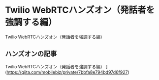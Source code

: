 # Twilio WebRTCハンズオン（発話者を強調する編）

Twilio WebRTCハンズオン（発話者を強調する編）

## ハンズオンの記事

Twilio WebRTCハンズオン（発話者を強調する編）
](https://qiita.com/mobilebiz/private/7bbfa8e794bd97d6f927)